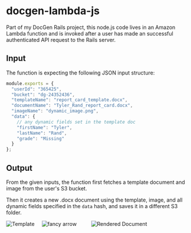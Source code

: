# docgen-lambda-js

Part of my DocGen Rails project, this node.js code lives in an Amazon Lambda function and is invoked after a user has made an successful authenticated API request to the Rails server.


## Input

The function is expecting the following JSON input structure:
```javascript
module.exports = {
  "userId": "365425",
  "bucket": "dg-24352436",
  "templateName": "report_card_template.docx",
  "documentName": "Tyler_Rand_report_card.docx",
  "imageName": "dynamic_image.png",
  "data": {
    // any dynamic fields set in the template doc
    "firstName": "Tyler",
    "lastName": "Rand",
    "grade": "Missing"
  }
};
```

## Output

From the given inputs, the function first fetches a template document and image from the user's S3 bucket.

Then it creates a new .docx document using the template, image, and all dynamic fields specified in the `data` hash, and saves it in a different S3 folder.

![Template](https://cloud.githubusercontent.com/assets/4617055/25068647/9cf1d3fa-2238-11e7-92ac-7047ff8a5001.png "Template") &nbsp;&nbsp;&nbsp;&nbsp;![fancy arrow](https://cloud.githubusercontent.com/assets/4617055/25068698/1721d7be-223a-11e7-8938-ac4cae1e8897.png "fancy arrow") &nbsp;&nbsp;&nbsp;&nbsp;&nbsp;&nbsp;&nbsp;&nbsp;&nbsp;![Rendered Document](https://cloud.githubusercontent.com/assets/4617055/25068648/9d0245f0-2238-11e7-8030-9a126749bb51.png "Rendered Document")

